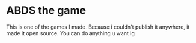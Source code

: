 # ABDS the game
This is one of the games I made. Because i couldn't publish it anywhere, it made it open source. You can do anything u want ig
